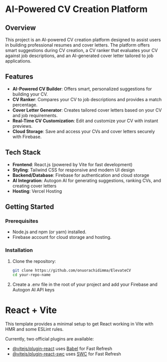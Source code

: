 # AI-Powered CV Creation Platform

## Overview

This project is an AI-powered CV creation platform designed to assist users in building professional resumes and cover letters. The platform offers smart suggestions during CV creation, a CV ranker that evaluates your CV against job descriptions, and an AI-generated cover letter tailored to job applications.

## Features

- **AI-Powered CV Builder**: Offers smart, personalized suggestions for building your CV.
- **CV Ranker**: Compares your CV to job descriptions and provides a match percentage.
- **Cover Letter Generator**: Creates tailored cover letters based on your CV and job requirements.
- **Real-Time CV Customization**: Edit and customize your CV with instant previews.
- **Cloud Storage**: Save and access your CVs and cover letters securely with Firebase.

## Tech Stack

- **Frontend**: React.js (powered by Vite for fast development)
- **Styling**: Tailwind CSS for responsive and modern UI design
- **Backend/Database**: Firebase for authentication and cloud storage
- **AI Integration**: Autogon AI for generating suggestions, ranking CVs, and creating cover letters
- **Hosting**: Vercel Hosting

## Getting Started

### Prerequisites

- Node.js and npm (or yarn) installed.
- Firebase account for cloud storage and hosting.

### Installation

1. Clone the repository:
   ```bash
   git clone https://github.com/onuorachidimma/ElevateCV
   cd your-repo-name

2. Create a .env file in the root of your project and add your Firebase and Autogon AI API keys





# React + Vite

This template provides a minimal setup to get React working in Vite with HMR and some ESLint rules.

Currently, two official plugins are available:

- [@vitejs/plugin-react](https://github.com/vitejs/vite-plugin-react/blob/main/packages/plugin-react/README.md) uses [Babel](https://babeljs.io/) for Fast Refresh
- [@vitejs/plugin-react-swc](https://github.com/vitejs/vite-plugin-react-swc) uses [SWC](https://swc.rs/) for Fast Refresh
